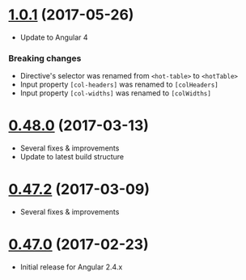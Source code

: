 <a name="1.0.1"></a>
# [1.0.1](https://github.com/valor-software/ng2-handsontable/compare/0.48.0...1.0.1) (2017-05-26)
- Update to Angular 4

### Breaking changes
- Directive's selector was renamed from `<hot-table>` to `<hotTable>`
- Input property `[col-headers]` was renamed to `[colHeaders]`
- Input property `[col-widths]` was renamed to `[colWidths]`

<a name="0.48.0"></a>
# [0.48.0](https://github.com/valor-software/ng2-handsontable/compare/0.47.2...0.48.0) (2017-03-13)
- Several fixes & improvements
- Update to latest build structure

<a name="0.47.2"></a>
# [0.47.2](https://github.com/valor-software/ng2-handsontable/compare/0.47.0...0.47.2) (2017-03-09)
- Several fixes & improvements

<a name="0.47.0"></a>
# [0.47.0](https://github.com/valor-software/ng2-handsontable/tree/0.47.0) (2017-02-23)
- Initial release for Angular 2.4.x
